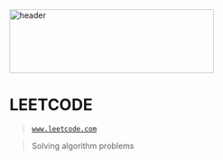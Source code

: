 <a href="#">
  <img src="https://miro.medium.com/max/724/1*izVQIUjPIk1XoqWj3VaiKg.png" width="362" height="113" title="header" alt="header">
</a>

# LEETCODE

> <a href="https://leetcode.com/problemset/all/" target="_blank">`www.leetcode.com`</a>

> Solving algorithm problems

